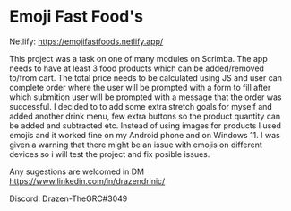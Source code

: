 
# Emoji Fast Food's

Netlify:
https://emojifastfoods.netlify.app/

This project was a task on one of many modules on Scrimba. The app needs to have at least 3 food products which can be added/removed to/from cart. The total price needs to be calculated using JS and user can complete order where the user will be prompted with a form to fill after which submition user will be prompted with a message that the order was successful. I decided to to add some extra stretch goals for myself and added another drink menu, few extra buttons so the product quantity can be added and subtracted etc. Instead of using images for products I used emojis and it worked fine on my Android phone and on Windows 11. I was given a warning that there might be an issue with emojis on different devices so i will test the project and fix posible issues.

Any sugestions are welcomed in DM https://www.linkedin.com/in/drazendrinic/

Discord:
Drazen-TheGRC#3049
